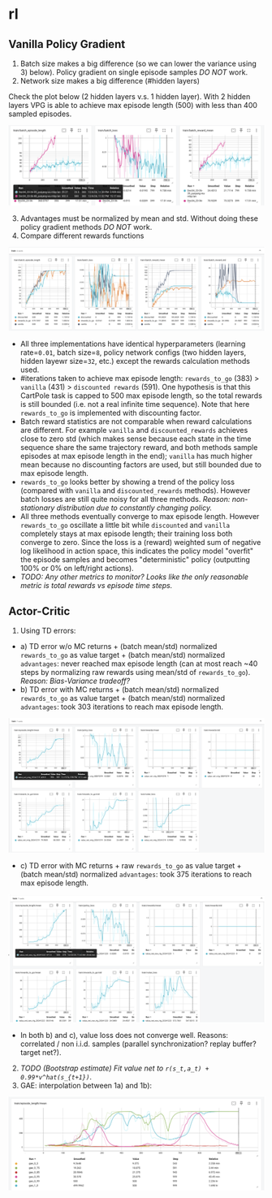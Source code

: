 # rl

## Vanilla Policy Gradient

1. Batch size makes a big difference (so we can lower the variance using 3) below). Policy gradient on single episode samples *DO NOT* work.
2. Network size makes a big difference (#hidden layers)

Check the plot below (2 hidden layers v.s. 1 hidden layer). 
With 2 hidden layers VPG is able to achieve max episode length (500) with less than 400 sampled episodes.

![Screenshot 2024-12-04 at 23.54.55.png](plots/Screenshot%202024-12-04%20at%2023.54.55.png)

3. Advantages must be normalized by mean and std. Without doing these policy gradient methods *DO NOT* work.
4. Compare different rewards functions

![Screenshot 2024-12-09 at 09.11.12.png](plots/Screenshot%202024-12-09%20at%2009.11.12.png)

 - All three implementations have identical hyperparameters (learning rate=`0.01`, batch size=`8`, policy network configs (two hidden layers, hidden layewr size=`32`, etc.) except the rewards calculation methods used.
 - #iterations taken to achieve max episode length: `rewards_to_go` (383) > `vanilla` (431) > `discounted rewards` (591). One hypothesis is that this CartPole task is capped to 500 max episode length, so the total rewards is still bounded (i.e. not a real infinite time sequence). Note that here `rewards_to_go` is implemented with discounting factor.
 - Batch reward statistics are not comparable when reward calculations are different. For example `vanilla` and `discounted_rewards` achieves close to zero std (which makes sense because each state in the time sequence share the same trajectory reward, and both methods sample episodes at max episode length in the end); `vanilla` has much higher mean because no discounting factors are used, but still bounded due to max episode length.
 - `rewards_to_go` looks better by showing a trend of the policy loss (compared with `vanilla` and `discounted_rewards` methods). However batch losses are still quite noisy for all three methods. *Reason: non-stationary distribution due to constantly changing policy.*
 - All three methods eventually converge to max episode length. However `rewards_to_go` oscillate a little bit while  `discounted` and `vanilla` completely stays at max episode length; their training loss both converge to zero. Since the loss is a (reward) weighted sum of negative log likelihood in action space, this indicates the policy model "overfit" the episode samples and becomes "deterministic" policy (outputting 100% or 0% on left/right actions).
 - *TODO: Any other metrics to monitor? Looks like the only reasonable metric is total rewards vs episode time steps.*

## Actor-Critic
1. Using TD errors:
 - a) TD error w/o MC returns + (batch mean/std) normalized `rewards_to_go` as value target + (batch mean/std) normalized `advantages`: never reached max episode length (can at most reach ~40 steps by normalizing raw rewards using mean/std of `rewards_to_go`). *Reason: Bias-Variance tradeoff?*
 - b) TD error with MC returns + (batch mean/std) normalized `rewards_to_go` as value target + (batch mean/std) normalized `advantages`: took 303 iterations to reach max episode length.

![Screenshot 2024-12-19 at 16.18.09.png](plots/Screenshot%202024-12-19%20at%2016.18.09.png)

 - c) TD error with MC returns + raw `rewards_to_go` as value target + (batch mean/std) normalized `advantages`:  took 375 iterations to reach max episode length.

![Screenshot 2024-12-23 at 11.45.22.png](plots/Screenshot%202024-12-23%20at%2011.45.22.png)

 - In both b) and c), value loss does not converge well. Reasons: correlated / non i.i.d. samples (parallel synchronization? replay buffer? target net?).
2. *TODO (Bootstrap estimate) Fit value net to `r(s_t,a_t) + 0.99*v^hat(s_{t+1})`*.
3. GAE: interpolation between 1a) and 1b):

![Screenshot 2024-12-25 at 18.06.32.png](plots/Screenshot%202024-12-25%20at%2018.06.32.png)

